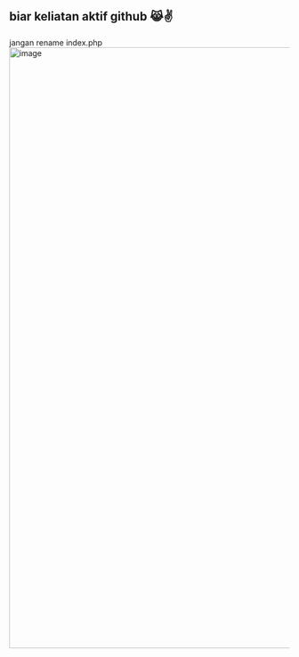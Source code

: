 ## biar keliatan aktif github 😹✌
jangan rename index.php
<img width="1920" height="1080" alt="image" src="https://github.com/user-attachments/assets/77d575f5-5e01-430d-ae43-ed10f72e5146" />
